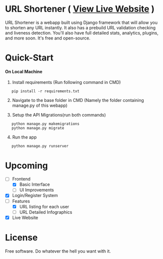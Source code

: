 # URL Shortener ( [View Live Website](https://quick-url-shortener.herokuapp.com/) )
URL Shortener is a webapp built using Django framework that will allow you to shorten any URL instantly. It also has a prebuild URL validation checking and liveness detection. You'll also have full detailed stats, analytics, plugins, and more soon. It's free and open-source.

# Quick-Start

#### On Local Machine

1. Install requirements (Run following command in CMD)

```
   pip install -r requirements.txt
```

2. Navigate to the base folder in CMD (Namely the folder containing manage.py of this webapp)


3. Setup the API Migrations(run both commands)

```
   python manage.py makemigrations
   python manage.py migrate
```
4. Run the app

```
   python manage.py runserver
```
# Upcoming 

+ [ ] Frontend
    - [x] Basic Interface
    - [ ] UI Improvements
+ [x] Login/Register System
+ [ ] Features
    - [x] URL listing for each user
    - [ ] URL Detailed Infographics 
+ [x] Live Website

# License

Free software. Do whatever the hell you want with it. 
